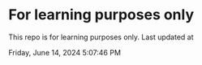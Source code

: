# For learning purposes only
This repo is for learning purposes only.
Last updated at

Friday, June 14, 2024 5:07:46 PM


